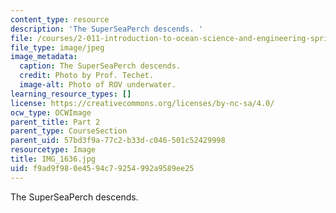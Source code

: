 ```yaml
---
content_type: resource
description: 'The SuperSeaPerch descends. '
file: /courses/2-011-introduction-to-ocean-science-and-engineering-spring-2006/f9ad9f980e4594c79254992a9589ee25_IMG_1636.jpg
file_type: image/jpeg
image_metadata:
  caption: The SuperSeaPerch descends.
  credit: Photo by Prof. Techet.
  image-alt: Photo of ROV underwater.
learning_resource_types: []
license: https://creativecommons.org/licenses/by-nc-sa/4.0/
ocw_type: OCWImage
parent_title: Part 2
parent_type: CourseSection
parent_uid: 57bd3f9a-77c2-b33d-c046-501c52429998
resourcetype: Image
title: IMG_1636.jpg
uid: f9ad9f98-0e45-94c7-9254-992a9589ee25
---
```

The SuperSeaPerch descends. 